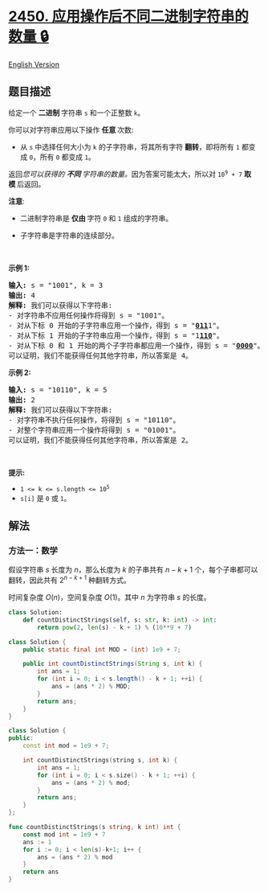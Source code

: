 # [2450. 应用操作后不同二进制字符串的数量 🔒](https://leetcode.cn/problems/number-of-distinct-binary-strings-after-applying-operations)

[English Version](/solution/2400-2499/2450.Number%20of%20Distinct%20Binary%20Strings%20After%20Applying%20Operations/README_EN.md)

<!-- tags:数学,字符串 -->

## 题目描述

<!-- 这里写题目描述 -->

<p>给定一个&nbsp;<strong>二进制&nbsp;</strong>字符串 <code>s</code> 和一个正整数 <code>k</code>。</p>

<p>你可以对字符串应用以下操作&nbsp;<strong>任意&nbsp;</strong>次数:</p>

<ul>
	<li>从 <code>s</code> 中选择任何大小为 <code>k</code> 的子字符串，将其所有字符&nbsp;<strong>翻转</strong>，即将所有 <code>1</code>&nbsp;都变成 <code>0</code>，所有 <code>0</code>&nbsp;都变成 <code>1</code>。</li>
</ul>

<p>返回<em>您可以获得的&nbsp;<strong>不同&nbsp;</strong>字符串的数量。</em>因为答案可能太大，所以对 <code>10<sup>9</sup> + 7</code>&nbsp;<strong>取模&nbsp;</strong>后返回。</p>

<p><b>注意</b>:</p>

<ul>
	<li>二进制字符串是&nbsp;<strong>仅由&nbsp;</strong>字符 <code>0</code> 和 <code>1</code> 组成的字符串。</li>
	<li>
	<p data-group="1-1">子字符串是字符串的连续部分。</p>
	</li>
</ul>

<p>&nbsp;</p>

<p><strong>示例 1:</strong></p>

<pre>
<strong>输入:</strong> s = "1001", k = 3
<strong>输出:</strong> 4
<strong>解释:</strong> 我们可以获得以下字符串:
- 对字符串不应用任何操作将得到 s = "1001"。
- 对从下标 0 开始的子字符串应用一个操作，得到 s = "<u><strong>011</strong></u>1"。
- 对从下标 1 开始的子字符串应用一个操作，得到 s = "1<u><strong>110</strong></u>"。
- 对从下标 0 和 1 开始的两个子字符串都应用一个操作，得到 s = "<u><strong>0000</strong></u>"。
可以证明，我们不能获得任何其他字符串，所以答案是 4。</pre>

<p><strong>示例 2:</strong></p>

<pre>
<strong>输入:</strong> s = "10110", k = 5
<strong>输出:</strong> 2
<strong>解释:</strong> 我们可以获得以下字符串:
- 对字符串不执行任何操作，将得到 s = "10110"。
- 对整个字符串应用一个操作将得到 s = "01001"。
可以证明，我们不能获得任何其他字符串，所以答案是 2。
</pre>

<p>&nbsp;</p>

<p><strong>提示:</strong></p>

<ul>
	<li><code>1 &lt;= k &lt;= s.length &lt;= 10<sup>5</sup></code></li>
	<li><code>s[i]</code>&nbsp;是&nbsp;<code>0</code> 或&nbsp;<code>1</code>。</li>
</ul>

## 解法

### 方法一：数学

假设字符串 $s$ 长度为 $n$，那么长度为 $k$ 的子串共有 $n - k + 1$ 个，每个子串都可以翻转，因此共有 $2^{n - k + 1}$ 种翻转方式。

时间复杂度 $O(n)$，空间复杂度 $O(1)$。其中 $n$ 为字符串 $s$ 的长度。

<!-- tabs:start -->

```python
class Solution:
    def countDistinctStrings(self, s: str, k: int) -> int:
        return pow(2, len(s) - k + 1) % (10**9 + 7)
```

```java
class Solution {
    public static final int MOD = (int) 1e9 + 7;

    public int countDistinctStrings(String s, int k) {
        int ans = 1;
        for (int i = 0; i < s.length() - k + 1; ++i) {
            ans = (ans * 2) % MOD;
        }
        return ans;
    }
}
```

```cpp
class Solution {
public:
    const int mod = 1e9 + 7;

    int countDistinctStrings(string s, int k) {
        int ans = 1;
        for (int i = 0; i < s.size() - k + 1; ++i) {
            ans = (ans * 2) % mod;
        }
        return ans;
    }
};
```

```go
func countDistinctStrings(s string, k int) int {
	const mod int = 1e9 + 7
	ans := 1
	for i := 0; i < len(s)-k+1; i++ {
		ans = (ans * 2) % mod
	}
	return ans
}
```

<!-- tabs:end -->

<!-- end -->
